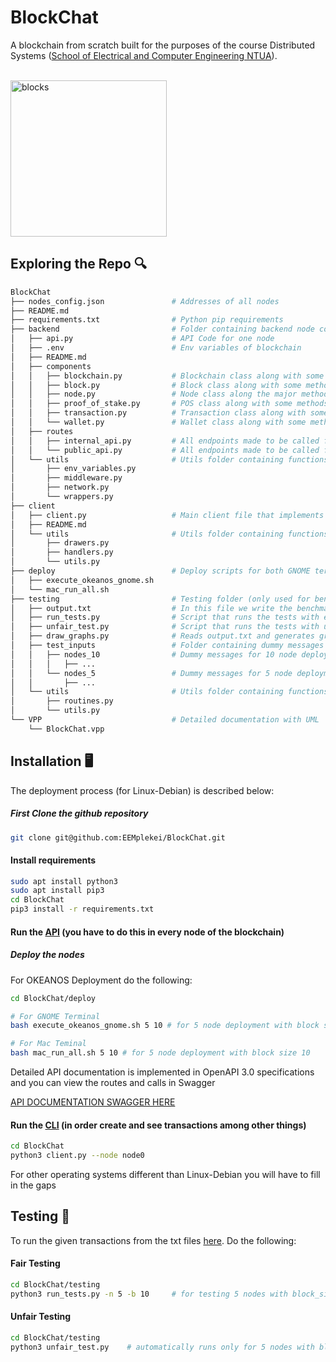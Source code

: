 # BlockChat
A blockchain from scratch built for the purposes of the course Distributed Systems ([School of Electrical and Computer Engineering NTUA](https://www.ece.ntua.gr)). 

<br/>
<img src="https://cdn-icons-png.flaticon.com/512/2152/2152539.png" alt="blocks" height="250"/>

## Exploring the Repo 🔍

``` bash
BlockChat
├── nodes_config.json               # Addresses of all nodes
├── README.md                    
├── requirements.txt                # Python pip requirements
├── backend                         # Folder containing backend node code
│   ├── api.py                      # API Code for one node
│   ├── .env                        # Env variables of blockchain
│   ├── README.md
│   ├── components                  
│   │   ├── blockchain.py           # Blockchain class along with some methods 
│   │   ├── block.py                # Block class along with some methods 
│   │   ├── node.py                 # Node class along the major methods of the system
│   │   ├── proof_of_stake.py       # POS class along with some methods 
│   │   ├── transaction.py          # Transaction class along with some methods 
│   │   └── wallet.py               # Wallet class along with some methods 
│   ├── routes
│   │   ├── internal_api.py         # All endpoints made to be called from other nodes in the system
│   │   └── public_api.py           # All endpoints made to be called from an external client
│   └── utils                       # Utils folder containing functions used in API
│       ├── env_variables.py        
│       ├── middleware.py           
│       ├── network.py              
│       └── wrappers.py
├── client
│   ├── client.py                   # Main client file that implements the client features
│   ├── README.md           
│   └── utils                       # Utils folder containing functions used in client.py
│       ├── drawers.py
│       ├── handlers.py
│       └── utils.py
├── deploy                          # Deploy scripts for both GNOME terminal and MAC terminal
│   ├── execute_okeanos_gnome.sh
│   └── mac_run_all.sh
├── testing                         # Testing folder (only used for benchmarking)
│   ├── output.txt                  # In this file we write the benchmarking after each test
│   ├── run_tests.py                # Script that runs the tests with equal staking (all 10)
│   ├── unfair_test.py              # Script that runs the tests with unfair staking (all 10 except one --> 100)
│   ├── draw_graphs.py              # Reads output.txt and generates graphs
│   ├── test_inputs                 # Folder containing dummy messages for the tests to run
│   │   ├── nodes_10                # Dummy messages for 10 node deployment
│   │   │   ├── ...
│   │   └── nodes_5                 # Dummy messages for 5 node deployment
│   │       ├── ...
│   └── utils                       # Utils folder containing functions and routines used in tests
│       ├── routines.py
│       └── utils.py
└── VPP                             # Detailed documentation with UML
    └── BlockChat.vpp
```

## Installation 🖥️
The deployment process (for Linux-Debian) is described below:

##### First Clone the github repository
```bash
git clone git@github.com:EEMplekei/BlockChat.git
```

#### Install requirements
```bash
sudo apt install python3
sudo apt install pip3
cd BlockChat
pip3 install -r requirements.txt
```

#### Run the [API](./backend/README.md) (you have to do this in every node of the blockchain)

##### Deploy the nodes

For OKEANOS Deployment do the following:

```bash
cd BlockChat/deploy

# For GNOME Terminal
bash execute_okeanos_gnome.sh 5 10 # for 5 node deployment with block size 10

# For Mac Teminal
bash mac_run_all.sh 5 10 # for 5 node deployment with block size 10
```

Detailed API documentation is implemented in OpenAPI 3.0 specifications and you can view the routes and calls in Swagger 

[API DOCUMENTATION SWAGGER HERE](https://app.swaggerhub.com/apis-docs/EEMplekei/BlockChatAPI/0.1.0)



#### Run the [CLI](./client/README.md) (in order create and see transactions among other things)
```bash
cd BlockChat
python3 client.py --node node0
```


For other operating systems different than Linux-Debian you will have to fill in the gaps 


## Testing 🔬
To run the given transactions from the txt files [here](./testing/). Do the following:


#### Fair Testing

```bash
cd BlockChat/testing
python3 run_tests.py -n 5 -b 10     # for testing 5 nodes with block_size 10  
```

#### Unfair Testing

```bash
cd BlockChat/testing
python3 unfair_test.py    # automatically runs only for 5 nodes with block_size 5 (from project requirements)
```

